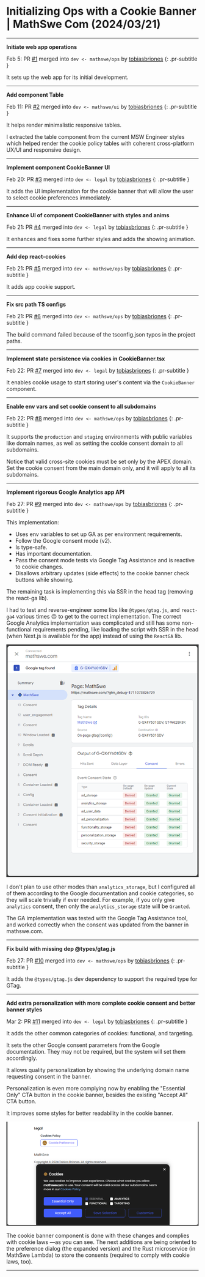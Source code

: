 <!-- Copyright (c) 2024 Tobias Briones. All rights reserved. -->
<!-- SPDX-License-Identifier: CC-BY-4.0 -->
<!-- This file is part of https://github.com/tobiasbriones/blog -->

# Initializing Ops with a Cookie Banner | MathSwe Com (2024/03/21)

---

**Initiate web app operations**

Feb 5: PR [#1](https://github.com/mathswe/mathswe.com/pull/1) merged
into `dev <- mathswe/ops` by [tobiasbriones](https://github.com/tobiasbriones)
{: .pr-subtitle }

It sets up the web app for its initial development.

---

**Add component Table**

Feb 11: PR [#2](https://github.com/mathswe/mathswe.com/pull/2) merged
into `dev <- mathswe/ui` by [tobiasbriones](https://github.com/tobiasbriones)
{: .pr-subtitle }

It helps render minimalistic responsive tables.

I extracted the table component from the current MSW Engineer styles which
helped render the cookie policy tables with coherent cross-platform UX/UI and
responsive design.

---

**Implement component CookieBanner UI**

Feb 20: PR [#3](https://github.com/mathswe/mathswe.com/pull/3) merged
into `dev <- legal` by [tobiasbriones](https://github.com/tobiasbriones)
{: .pr-subtitle }

It adds the UI implementation for the cookie banner that will allow the user to
select cookie preferences immediately.

---

**Enhance UI of component CookieBanner with styles and anims**

Feb 21: PR [#4](https://github.com/mathswe/mathswe.com/pull/4) merged
into `dev <- legal` by [tobiasbriones](https://github.com/tobiasbriones)
{: .pr-subtitle }

It enhances and fixes some further styles and adds the showing animation.

---

**Add dep react-cookies**

Feb 21: PR [#5](https://github.com/mathswe/mathswe.com/pull/5) merged
into `dev <- mathswe/ops` by [tobiasbriones](https://github.com/tobiasbriones)
{: .pr-subtitle }

It adds app cookie support.

---

**Fix src path TS configs**

Feb 21: PR [#6](https://github.com/mathswe/mathswe.com/pull/6) merged
into `dev <- mathswe/ops` by [tobiasbriones](https://github.com/tobiasbriones)
{: .pr-subtitle }

The build command failed because of the tsconfig.json typos in the project
paths.

---

**Implement state persistence via cookies in CookieBanner.tsx**

Feb 22: PR [#7](https://github.com/mathswe/mathswe.com/pull/7) merged
into `dev <- legal` by [tobiasbriones](https://github.com/tobiasbriones)
{: .pr-subtitle }

It enables cookie usage to start storing user's content via the `CookieBanner`
component.

---

**Enable env vars and set cookie consent to all subdomains**

Feb 22: PR [#8](https://github.com/mathswe/mathswe.com/pull/8) merged
into `dev <- mathswe/ops` by [tobiasbriones](https://github.com/tobiasbriones)
{: .pr-subtitle }

It supports the `production` and `staging` environments with public variables
like domain names, as well as setting the cookie consent domain to all
subdomains.

Notice that valid cross-site cookies must be set only by the APEX domain. Set
the cookie consent from the main domain only, and it will apply to all its
subdomains.

---

**Implement rigorous Google Analytics app API**

Feb 27: PR [#9](https://github.com/mathswe/mathswe.com/pull/9) merged
into `dev <- mathswe/ops` by [tobiasbriones](https://github.com/tobiasbriones)
{: .pr-subtitle }

This implementation:

- Uses env variables to set up GA as per environment requirements.
- Follow the Google consent mode (v2).
- Is type-safe.
- Has important documentation.
- Pass the consent mode tests via Google Tag Assistance and is reactive to
  cookie changes.
- Disallows arbitrary updates (side effects) to the cookie banner check buttons
  while showing.

The remaining task is implementing this via SSR in the head tag (removing the
react-ga lib).

I had to test and reverse-engineer some libs like `@types/gtag.js`,
and `react-ga4` various times 😣 to get to the correct implementation. The
correct Google Analytics implementation was complicated and still has some
non-functional requirements pending, like loading the script with SSR in the
head (when Next.js is available for the app) instead of using the `ReactGA`
lib.

![](images/gtag-assistance-test.png)

I don't plan to use other modes than `analytics_storage`, but I configured all
of them according to the Google documentation and cookie categories, so they
will scale trivially if ever needed. For example, if you only give
`analytics` consent, then only the `analytics_storage` state will be `Granted`.

The GA implementation was tested with the Google Tag Assistance tool, and worked
correctly when the consent was updated from the banner in mathswe.com.

---

**Fix build with missing dep @types/gtag.js**

Feb 27: PR [#10](https://github.com/mathswe/mathswe.com/pull/10) merged
into `dev <- mathswe/ops` by [tobiasbriones](https://github.com/tobiasbriones)
{: .pr-subtitle }

It adds the `@types/gtag.js` dev dependency to support the required type for
GTag.

---

**Add extra personalization with more complete cookie consent and better banner
styles**

Mar 2: PR [#11](https://github.com/mathswe/mathswe.com/pull/11) merged
into `dev <- legal` by [tobiasbriones](https://github.com/tobiasbriones)
{: .pr-subtitle }

It adds the other common categories of cookies: functional, and targeting.

It sets the other Google consent parameters from the Google documentation. They
may not be required, but the system will set them accordingly.

It allows quality personalization by showing the underlying domain name
requesting consent in the banner.

Personalization is even more complying now by enabling the "Essential Only" CTA
button in the cookie banner, besides the existing "Accept All" CTA button.

It improves some styles for better readability in the cookie banner.

![](images/cookie-banner.png)

The cookie banner component is done with these changes and complies with cookie
laws —as you can see. The next additions are being oriented to the preference
dialog (the expanded version) and the Rust microservice (in MathSwe Lambda) to
store the consents (required to comply with cookie laws, too).

---
